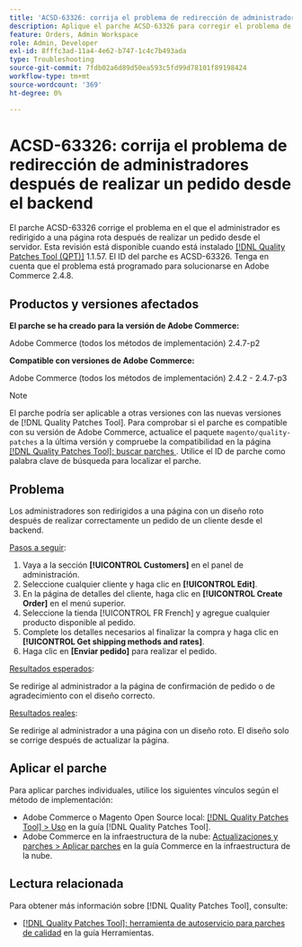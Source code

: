 ```yaml
---
title: 'ACSD-63326: corrija el problema de redirección de administradores después de realizar un pedido desde el backend'
description: Aplique el parche ACSD-63326 para corregir el problema de Adobe Commerce en el que el administrador es redirigido a una página rota después de realizar un pedido desde el backend de.
feature: Orders, Admin Workspace
role: Admin, Developer
exl-id: 8fffc3ad-11a4-4e62-b747-1c4c7b493ada
type: Troubleshooting
source-git-commit: 7fdb02a6d89d50ea593c5fd99d78101f89198424
workflow-type: tm+mt
source-wordcount: '369'
ht-degree: 0%

---
```


# ACSD-63326: corrija el problema de redirección de administradores después de realizar un pedido desde el backend

El parche ACSD-63326 corrige el problema en el que el administrador es redirigido a una página rota después de realizar un pedido desde el servidor. Esta revisión está disponible cuando está instalado [[!DNL Quality Patches Tool (QPT)]](/help/tools/quality-patches-tool/quality-patches-tool-to-self-serve-quality-patches.md) 1.1.57. El ID del parche es ACSD-63326. Tenga en cuenta que el problema está programado para solucionarse en Adobe Commerce 2.4.8.

## Productos y versiones afectados

**El parche se ha creado para la versión de Adobe Commerce:**

Adobe Commerce (todos los métodos de implementación) 2.4.7-p2

**Compatible con versiones de Adobe Commerce:**

Adobe Commerce (todos los métodos de implementación) 2.4.2 - 2.4.7-p3

>[!NOTE]
>
>El parche podría ser aplicable a otras versiones con las nuevas versiones de [!DNL Quality Patches Tool]. Para comprobar si el parche es compatible con su versión de Adobe Commerce, actualice el paquete `magento/quality-patches` a la última versión y compruebe la compatibilidad en la página [[!DNL Quality Patches Tool]: buscar parches &#x200B;](https://experienceleague.adobe.com/tools/commerce-quality-patches/index.html?lang=es). Utilice el ID de parche como palabra clave de búsqueda para localizar el parche.

## Problema

Los administradores son redirigidos a una página con un diseño roto después de realizar correctamente un pedido de un cliente desde el backend.

<u>Pasos a seguir</u>:

1. Vaya a la sección **[!UICONTROL Customers]** en el panel de administración.
1. Seleccione cualquier cliente y haga clic en **[!UICONTROL Edit]**.
1. En la página de detalles del cliente, haga clic en **[!UICONTROL Create Order]** en el menú superior.
1. Seleccione la tienda [!UICONTROL FR French] y agregue cualquier producto disponible al pedido.
1. Complete los detalles necesarios al finalizar la compra y haga clic en **[!UICONTROL Get shipping methods and rates]**.
1. Haga clic en **[Enviar pedido]** para realizar el pedido.

<u>Resultados esperados</u>:

Se redirige al administrador a la página de confirmación de pedido o de agradecimiento con el diseño correcto.

<u>Resultados reales</u>:

Se redirige al administrador a una página con un diseño roto. El diseño solo se corrige después de actualizar la página.

## Aplicar el parche

Para aplicar parches individuales, utilice los siguientes vínculos según el método de implementación:

* Adobe Commerce o Magento Open Source local: [[!DNL Quality Patches Tool] > Uso](/help/tools/quality-patches-tool/usage.md) en la guía [!DNL Quality Patches Tool].
* Adobe Commerce en la infraestructura de la nube: [Actualizaciones y parches > Aplicar parches](https://experienceleague.adobe.com/docs/commerce-cloud-service/user-guide/develop/upgrade/apply-patches.html?lang=es) en la guía Commerce en la infraestructura de la nube.


## Lectura relacionada

Para obtener más información sobre [!DNL Quality Patches Tool], consulte:

* [[!DNL Quality Patches Tool]: herramienta de autoservicio para parches de calidad](/help/tools/quality-patches-tool/quality-patches-tool-to-self-serve-quality-patches.md) en la guía Herramientas.
